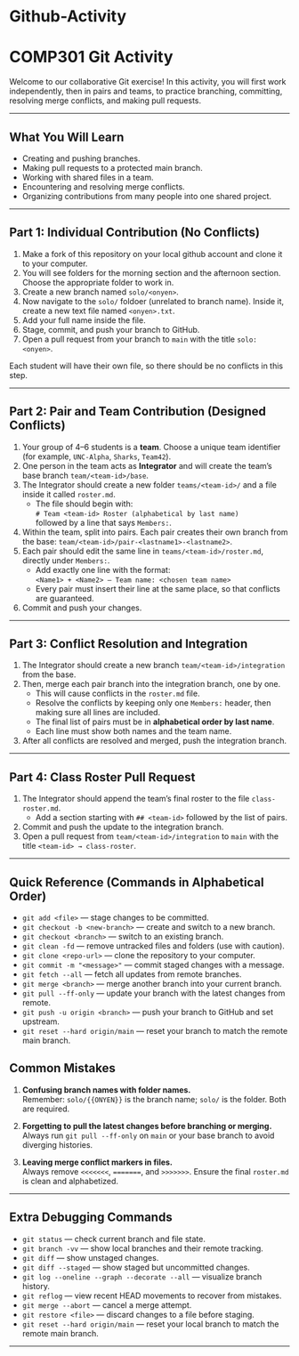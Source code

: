 # Github-Activity
# COMP301 Git Activity

Welcome to our collaborative Git exercise! In this activity, you will first work independently, then in pairs and teams, to practice branching, committing, resolving merge conflicts, and making pull requests.

---

## What You Will Learn

- Creating and pushing branches.  
- Making pull requests to a protected main branch.  
- Working with shared files in a team.  
- Encountering and resolving merge conflicts.  
- Organizing contributions from many people into one shared project.  

---


## Part 1: Individual Contribution (No Conflicts)

1. Make a fork of this repository on your local github account and clone it to your computer.
2. You will see folders for the morning section and the afternoon section.  Choose the appropriate folder to work in.
3. Create a new branch named `solo/<onyen>`. 
4. Now navigate to the `solo/` foldoer (unrelated to branch name).  Inside it, create a new text file named `<onyen>.txt`.  
5. Add your full name inside the file.  
6. Stage, commit, and push your branch to GitHub.  
7. Open a pull request from your branch to `main` with the title `solo: <onyen>`.  

Each student will have their own file, so there should be no conflicts in this step.

---

## Part 2: Pair and Team Contribution (Designed Conflicts)

1. Your group of 4–6 students is a **team**. Choose a unique team identifier (for example, `UNC-Alpha`, `Sharks`, `Team42`).  
2. One person in the team acts as **Integrator** and will create the team’s base branch `team/<team-id>/base`.  
3. The Integrator should create a new folder `teams/<team-id>/` and a file inside it called `roster.md`.  
   - The file should begin with:  
     `# Team <team-id> Roster (alphabetical by last name)`  
     followed by a line that says `Members:`.  
4. Within the team, split into pairs. Each pair creates their own branch from the base: `team/<team-id>/pair-<lastname1>-<lastname2>`.  
5. Each pair should edit the same line in `teams/<team-id>/roster.md`, directly under `Members:`.  
   - Add exactly one line with the format:  
     `<Name1> + <Name2> — Team name: <chosen team name>`  
   - Every pair must insert their line at the same place, so that conflicts are guaranteed.  
6. Commit and push your changes.  

---

## Part 3: Conflict Resolution and Integration

1. The Integrator should create a new branch `team/<team-id>/integration` from the base.  
2. Then, merge each pair branch into the integration branch, one by one.  
   - This will cause conflicts in the `roster.md` file.  
   - Resolve the conflicts by keeping only one `Members:` header, then making sure all lines are included.  
   - The final list of pairs must be in **alphabetical order by last name**.  
   - Each line must show both names and the team name.  
3. After all conflicts are resolved and merged, push the integration branch.  

---

## Part 4: Class Roster Pull Request

1. The Integrator should append the team’s final roster to the file `class-roster.md`.  
   - Add a section starting with `## <team-id>` followed by the list of pairs.  
2. Commit and push the update to the integration branch.  
3. Open a pull request from `team/<team-id>/integration` to `main` with the title `<team-id> → class-roster`.  

---

## Quick Reference (Commands in Alphabetical Order)

- `git add <file>` — stage changes to be committed.  
- `git checkout -b <new-branch>` — create and switch to a new branch.  
- `git checkout <branch>` — switch to an existing branch.  
- `git clean -fd` — remove untracked files and folders (use with caution).  
- `git clone <repo-url>` — clone the repository to your computer.  
- `git commit -m "<message>"` — commit staged changes with a message.  
- `git fetch --all` — fetch all updates from remote branches.  
- `git merge <branch>` — merge another branch into your current branch.  
- `git pull --ff-only` — update your branch with the latest changes from remote.  
- `git push -u origin <branch>` — push your branch to GitHub and set upstream.  
- `git reset --hard origin/main` — reset your branch to match the remote main branch.  



## Common Mistakes

1. **Confusing branch names with folder names.**  
Remember: `solo/{{ONYEN}}` is the branch name; `solo/` is the folder. Both are required.

2. **Forgetting to pull the latest changes before branching or merging.**  
Always run `git pull --ff-only` on `main` or your base branch to avoid diverging histories.

3. **Leaving merge conflict markers in files.**  
Always remove `<<<<<<<`, `=======`, and `>>>>>>>`. Ensure the final `roster.md` is clean and alphabetized.

---

## Extra Debugging Commands

- `git status` — check current branch and file state.  
- `git branch -vv` — show local branches and their remote tracking.  
- `git diff` — show unstaged changes.  
- `git diff --staged` — show staged but uncommitted changes.  
- `git log --oneline --graph --decorate --all` — visualize branch history.  
- `git reflog` — view recent HEAD movements to recover from mistakes.  
- `git merge --abort` — cancel a merge attempt.  
- `git restore <file>` — discard changes to a file before staging.  
- `git reset --hard origin/main` — reset your local branch to match the remote main branch.  

---

